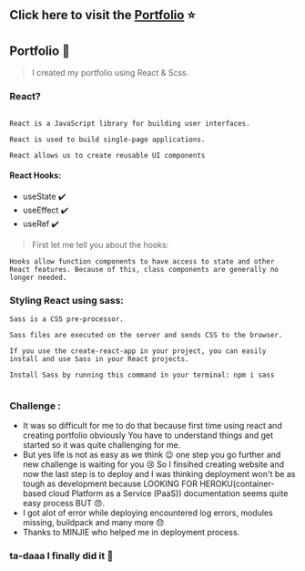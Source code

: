  ## Click here to visit the [Portfolio](https://portfolio-zain.herokuapp.com/) :star:

## Portfolio :movie_camera:
 >  I created my portfolio using React & Scss.

### React?
```

React is a JavaScript library for building user interfaces.

React is used to build single-page applications.

React allows us to create reusable UI components 
```
#### React Hooks:
- useState :heavy_check_mark:
- useEffect :heavy_check_mark:
- useRef   :heavy_check_mark:

> First let me tell you about the hooks:

```
Hooks allow function components to have access to state and other React features. Because of this, class components are generally no longer needed.

```
### Styling React using sass:

```
Sass is a CSS pre-processor.

Sass files are executed on the server and sends CSS to the browser.

If you use the create-react-app in your project, you can easily install and use Sass in your React projects.

Install Sass by running this command in your terminal: npm i sass


```
### Challenge :
 - It was so difficult for me to do that because first time using react and creating portfolio obviously You have to understand things and get started so it was quite challenging for me.
 - But yes life is not as easy as we think :wink: one step you go further and new challenge is waiting for you :cry: So I finsihed creating website and now the last step is to deploy and I was thinking deployment won't be as tough as development because LOOKING FOR HEROKU(container-based cloud Platform as a Service (PaaS)) documentation seems quite easy process BUT :angry:.
 - I got alot of error while deploying encountered log errors, modules missing, buildpack and many more :disappointed:
 - Thanks to MINJIE who helped me in deployment process.

### ta-daaa I finally did it :tada:

